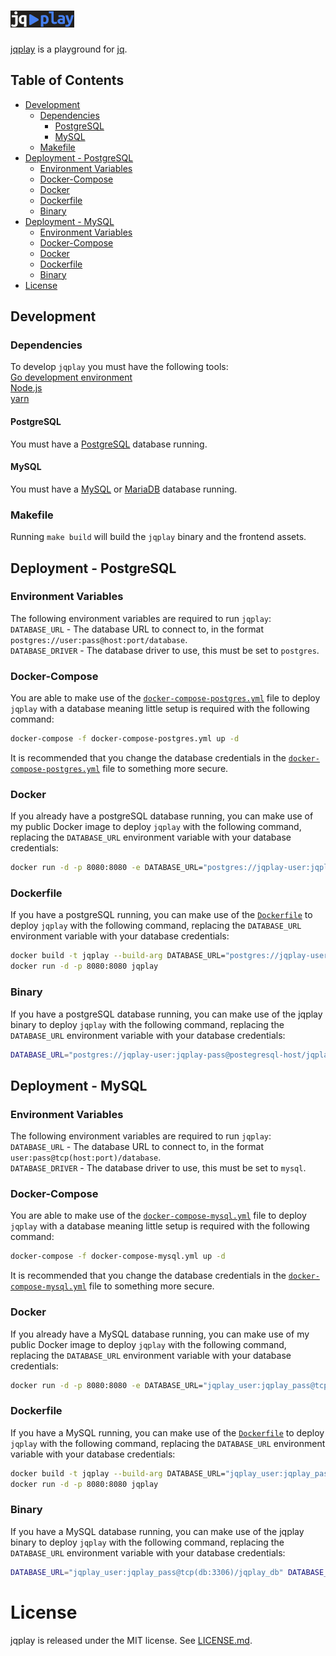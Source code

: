 # ![Alt text](assets/images/logo.png)
[jqplay](https://jqplay.jackoxi.systems) is a playground for [jq](https://github.com/stedolan/jq).

## Table of Contents
- [Development](#development)
   - [Dependencies](#dependencies)
      - [PostgreSQL](#postgresql)
      - [MySQL](#mysql)
   - [Makefile](#makefile)
- [Deployment - PostgreSQL](#deployment---postgresql)
   - [Environment Variables](#environment-variables)
   - [Docker-Compose](#docker-compose)
   - [Docker](#docker)
   - [Dockerfile](#dockerfile)
   - [Binary](#binary)
- [Deployment - MySQL](#deployment---mysql)
   - [Environment Variables](#environment-variables-1)
   - [Docker-Compose](#docker-compose-1)
   - [Docker](#docker-1)
   - [Dockerfile](#dockerfile-1)
   - [Binary](#binary-1)
- [License](#license)

## Development
### Dependencies
To develop `jqplay` you must have the following tools:\
[Go development environment](http://golang.org/doc/install)\
[Node.js](https://nodejs.org)\
[yarn](https://yarnpkg.com/)
#### PostgreSQL
You must have a [PostgreSQL](https://www.postgresql.org/) database running.
#### MySQL
You must have a [MySQL](https://www.mysql.com/) or [MariaDB](https://mariadb.org/) database running.
### Makefile
Running `make build` will build the `jqplay` binary and the frontend assets.

## Deployment - PostgreSQL
### Environment Variables
The following environment variables are required to run `jqplay`:\
`DATABASE_URL` - The database URL to connect to, in the format `postgres://user:pass@host:port/database`.\
`DATABASE_DRIVER` - The database driver to use, this must be set to `postgres`.

### Docker-Compose
You are able to make use of the [`docker-compose-postgres.yml`](docker-compose-postgres.yml) file to deploy `jqplay` with a database meaning little setup is required with the following command:
```bash
docker-compose -f docker-compose-postgres.yml up -d
```
It is recommended that you change the database credentials in the [`docker-compose-postgres.yml`](docker-compose-postgres.yml) file to something more secure.

### Docker
If you already have a postgreSQL database running, you can make use of my public Docker image to deploy `jqplay` with the following command, replacing the `DATABASE_URL` environment variable with your database credentials:
```bash
docker run -d -p 8080:8080 -e DATABASE_URL="postgres://jqplay-user:jqplay-pass@postegresql-host/jqplay-db?sslmode=disable" DATABASE_DRIVER="postgres" registry.jackoxi.systems/public-images/jq-play-server:latest
```

### Dockerfile
If you have a postgreSQL running, you can make use of the [`Dockerfile`](Dockerfile) to deploy `jqplay` with the following command, replacing the `DATABASE_URL` environment variable with your database credentials:
```bash
docker build -t jqplay --build-arg DATABASE_URL="postgres://jqplay-user:jqplay-pass@postegresql-host/jqplay-db?sslmode=disable" DATABASE_DRIVER="postgres".
docker run -d -p 8080:8080 jqplay
```

### Binary
If you have a postgreSQL database running, you can make use of the jqplay binary to deploy `jqplay` with the following command, replacing the `DATABASE_URL` environment variable with your database credentials:
```bash
DATABASE_URL="postgres://jqplay-user:jqplay-pass@postegresql-host/jqplay-db?sslmode=disable" DATABASE_DRIVER="postgres"./jqplay
```

## Deployment - MySQL
### Environment Variables
The following environment variables are required to run `jqplay`:\
`DATABASE_URL` - The database URL to connect to, in the format `user:pass@tcp(host:port)/database`.\
`DATABASE_DRIVER` - The database driver to use, this must be set to `mysql`.

### Docker-Compose
You are able to make use of the [`docker-compose-mysql.yml`](docker-compose-mysql.yml) file to deploy `jqplay` with a database meaning little setup is required with the following command:
```bash
docker-compose -f docker-compose-mysql.yml up -d
```
It is recommended that you change the database credentials in the [`docker-compose-mysql.yml`](docker-compose-mysql.yml) file to something more secure.

### Docker
If you already have a MySQL database running, you can make use of my public Docker image to deploy `jqplay` with the following command, replacing the `DATABASE_URL` environment variable with your database credentials:
```bash
docker run -d -p 8080:8080 -e DATABASE_URL="jqplay_user:jqplay_pass@tcp(db:3306)/jqplay_db" registry.jackoxi.systems/public-images/jq-play-server:latest
```

### Dockerfile
If you have a MySQL running, you can make use of the [`Dockerfile`](Dockerfile) to deploy `jqplay` with the following command, replacing the `DATABASE_URL` environment variable with your database credentials:
```bash
docker build -t jqplay --build-arg DATABASE_URL="jqplay_user:jqplay_pass@tcp(db:3306)/jqplay_db" .
docker run -d -p 8080:8080 jqplay
```

### Binary
If you have a MySQL database running, you can make use of the jqplay binary to deploy `jqplay` with the following command, replacing the `DATABASE_URL` environment variable with your database credentials:
```bash
DATABASE_URL="jqplay_user:jqplay_pass@tcp(db:3306)/jqplay_db" DATABASE_DRIVER="mysql" ./jqplay
```

# License
jqplay is released under the MIT license. See [LICENSE.md](https://github.com/owenthereal/jqplay/blob/master/LICENSE.md).
